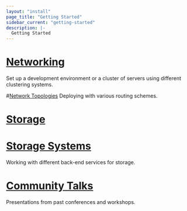 ```yaml
---
layout: "install"
page_title: "Getting Started"
sidebar_current: "getting-started"
description: |-
  Getting Started
---
```


# [Networking](/install/user_guides/getting_started/networking)
Set up a development environment or a cluster of servers using different clustering systems.

#[Network Topologies](/install/user_guides/getting_started/network_topologies)
Deploying with various routing schemes.

# [Storage](/install/user_guides/getting_started/storage)

# [Storage Systems](/install/user_guides/getting_started/storage_systems)
Working with different back-end services for storage.

# [Community Talks](/install/user_guides/getting_started/community_talks)
Presentations from past conferences and workshops.
